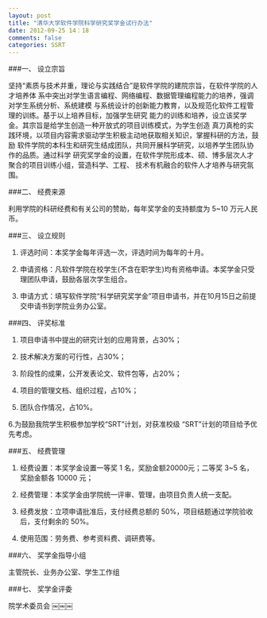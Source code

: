 ```yaml
---
layout: post
title: "清华大学软件学院科学研究奖学金试行办法"
date: 2012-09-25 14：18
comments: false
categories: SSRT
---
```


###一、 设立宗旨

坚持“素质与技术并重，理论与实践结合”是软件学院的建院宗旨，在软件学院的人才培养体
系中突出对学生语言编程、网络编程、数据管理编程能力的培养，强调对学生系统分析、系统建模 与系统设计的创新能力教育，以及规范化软件工程管理的训练。基于以上培养目标，加强学生研究 能力的训练和培养，设立该奖学金。其宗旨是给学生创造一种开放式的项目训练模式，为学生创造 真刀真枪的实践环境，以项目内容需求驱动学生积极主动地获取相关知识，掌握科研的方法，鼓励 软件学院的本科生和研究生结成团队，共同开展科学研究，以培养学生团队协作的品质。通过科学 研究奖学金的设置，在软件学院形成本、硕、博多层次人才聚合的项目训练小组，营造科学、工程、 技术有机融合的软件人才培养与研究氛围。

###二、 经费来源

利用学院的科研经费和有关公司的赞助，每年奖学金的支持额度为 5~10 万元人民币。

###三、 设立规则

1. 评选时间：本奖学金每年评选一次，评选时间为每年的十月。

2. 申请资格：凡软件学院在校学生(不含在职学生)均有资格申请。本奖学金只受理团队申请，鼓励各层次学生组合。

3. 申请方式：填写软件学院“科学研究奖学金”项目申请书，并在10月15日之前提交申请书到学院业务办公室。

###四、 评奖标准

1. 项目申请书中提出的研究计划的应用背景，占30%；

2. 技术解决方案的可行性，占30%；

3. 阶段性的成果，公开发表论文、软件包等，占20%；

4. 项目的管理文档、组织过程，占10%；

5. 团队合作情况，占10%。

6.为鼓励我院学生积极参加学校“SRT”计划，对获准校级 “SRT”计划的项目给予优先考虑。

###五、 经费管理

1. 经费设置：本奖学金设置一等奖 1 名，奖励金额20000元；二等奖 3~5 名，奖励金额各 10000
元；

2. 经费管理：本奖学金由学院统一评审、管理，由项目负责人统一支配。

3. 经费发放：立项申请批准后，支付经费总额的 50%，项目结题通过学院验收后，支付剩余的 50%。

4. 使用范围：劳务费、参考资料费、调研费等。

###六、 奖学金指导小组

主管院长、业务办公室、学生工作组

###七、 奖学金评委

院学术委员会
￼￼￼